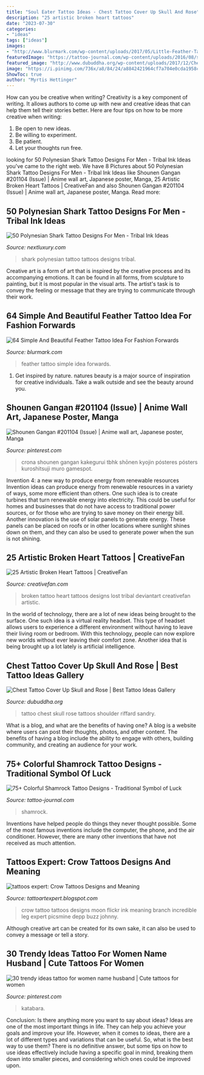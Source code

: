 ```yaml
---
title: "Soul Eater Tattoo Ideas - Chest Tattoo Cover Up Skull And Rose"
description: "25 artistic broken heart tattoos"
date: "2023-07-30"
categories:
- "ideas"
tags: ["ideas"]
images:
- "http://www.blurmark.com/wp-content/uploads/2017/05/Little-Feather-Tattoo.jpg"
featuredImage: "https://tattoo-journal.com/wp-content/uploads/2016/08/shamrock-tattoo35-768x768.jpg"
featured_image: "http://www.dubuddha.org/wp-content/uploads/2017/12/Chest-Tattoo-Coevr-Up-Skull-and-Rose-by-Sandry-Riffard-728x545.jpg"
image: "https://i.pinimg.com/736x/a8/84/24/a8842421964cf7a704e0cda1958c00b9--soul-eater-comic-book.jpg"
ShowToc: true
author: "Myrtis Hettinger"
---
```



How can you be creative when writing?
Creativity is a key component of writing. It allows authors to come up with new and creative ideas that can help them tell their stories better. Here are four tips on how to be more creative when writing:
1. Be open to new ideas.
2. Be willing to experiment.
3. Be patient.
4. Let your thoughts run free.

	

		
looking for 50 Polynesian Shark Tattoo Designs For Men - Tribal Ink Ideas you've came to the right web. We have 8 Pictures about 50 Polynesian Shark Tattoo Designs For Men - Tribal Ink Ideas like Shounen Gangan #201104 (Issue) | Anime wall art, Japanese poster, Manga, 25 Artistic Broken Heart Tattoos | CreativeFan and also Shounen Gangan #201104 (Issue) | Anime wall art, Japanese poster, Manga. Read more:
		
    
## 50 Polynesian Shark Tattoo Designs For Men - Tribal Ink Ideas

<img loading=lazy src="http://nextluxury.com/wp-content/uploads/guys-polynesian-shark-tattoos.jpg" onerror="this.onerror=null;this.src='https://tse2.mm.bing.net/th?id=OIP.qUuEPvSlWuEOGlJ8Jq1tWAAAAA&amp;pid=15.1';" alt="50 Polynesian Shark Tattoo Designs For Men - Tribal Ink Ideas">

_Source: nextluxury.com_

>shark polynesian tattoo tattoos designs tribal. 

	

Creative art is a form of art that is inspired by the creative process and its accompanying emotions. It can be found in all forms, from sculpture to painting, but it is most popular in the visual arts. The artist's task is to convey the feeling or message that they are trying to communicate through their work.

    
## 64 Simple And Beautiful Feather Tattoo Idea For Fashion Forwards

<img loading=lazy src="http://www.blurmark.com/wp-content/uploads/2017/05/Little-Feather-Tattoo.jpg" onerror="this.onerror=null;this.src='https://tse3.mm.bing.net/th?id=OIP.Xrkc_T9Vx4J4VwN-p3hJsAHaHa&amp;pid=15.1';" alt="64 Simple And Beautiful Feather Tattoo Idea For Fashion Forwards">

_Source: blurmark.com_

>feather tattoo simple idea forwards. 

	

1. Get inspired by nature. natures beauty is a major source of inspiration for creative individuals. Take a walk outside and see the beauty around you.

    
## Shounen Gangan #201104 (Issue) | Anime Wall Art, Japanese Poster, Manga

<img loading=lazy src="https://i.pinimg.com/736x/a8/84/24/a8842421964cf7a704e0cda1958c00b9--soul-eater-comic-book.jpg" onerror="this.onerror=null;this.src='https://tse2.mm.bing.net/th?id=OIP.jbs3nBFhEdkiR1IUZQdojQHaKn&amp;pid=15.1';" alt="Shounen Gangan #201104 (Issue) | Anime wall art, Japanese poster, Manga">

_Source: pinterest.com_

>crona shounen gangan kakegurui tbhk shōnen kyojin pósteres pósters kuroshitsuji muro gamespot. 

	

Invention 4: a new way to produce energy from renewable resources
Invention ideas can produce energy from renewable resources in a variety of ways, some more efficient than others. One such idea is to create turbines that turn renewable energy into electricity. This could be useful for homes and businesses that do not have access to traditional power sources, or for those who are trying to save money on their energy bill. Another innovation is the use of solar panels to generate energy. These panels can be placed on roofs or in other locations where sunlight shines down on them, and they can also be used to generate power when the sun is not shining.

    
## 25 Artistic Broken Heart Tattoos | CreativeFan

<img loading=lazy src="http://www.creativefan.com/wp-content/uploads/2012/10/broken-heart-1.jpg" onerror="this.onerror=null;this.src='https://tse1.mm.bing.net/th?id=OIP.kvBcGWcvN9wEMSsZySvtFAHaFj&amp;pid=15.1';" alt="25 Artistic Broken Heart Tattoos | CreativeFan">

_Source: creativefan.com_

>broken tattoo heart tattoos designs lost tribal deviantart creativefan artistic. 

	

In the world of technology, there are a lot of new ideas being brought to the surface. One such idea is a virtual reality headset. This type of headset allows users to experience a different environment without having to leave their living room or bedroom. With this technology, people can now explore new worlds without ever leaving their comfort zone. Another idea that is being brought up a lot lately is artificial intelligence.

    
## Chest Tattoo Cover Up Skull And Rose | Best Tattoo Ideas Gallery

<img loading=lazy src="http://www.dubuddha.org/wp-content/uploads/2017/12/Chest-Tattoo-Coevr-Up-Skull-and-Rose-by-Sandry-Riffard-728x545.jpg" onerror="this.onerror=null;this.src='https://tse4.mm.bing.net/th?id=OIP.04WW1VIrJ7uKg6oN8Q8ENgHaFi&amp;pid=15.1';" alt="Chest Tattoo Cover Up Skull and Rose | Best Tattoo Ideas Gallery">

_Source: dubuddha.org_

>tattoo chest skull rose tattoos shoulder riffard sandry. 

	

What is a blog, and what are the benefits of having one?
A blog is a website where users can post their thoughts, photos, and other content. The benefits of having a blog include the ability to engage with others, building community, and creating an audience for your work.

    
## 75+ Colorful Shamrock Tattoo Designs - Traditional Symbol Of Luck

<img loading=lazy src="https://tattoo-journal.com/wp-content/uploads/2016/08/shamrock-tattoo35-768x768.jpg" onerror="this.onerror=null;this.src='https://tse2.mm.bing.net/th?id=OIP.ZyM4xpGYq08ub_xyuHW1mwHaHa&amp;pid=15.1';" alt="75+ Colorful Shamrock Tattoo Designs - Traditional Symbol of Luck">

_Source: tattoo-journal.com_

>shamrock. 

	

Inventions have helped people do things they never thought possible. Some of the most famous inventions include the computer, the phone, and the air conditioner. However, there are many other inventions that have not received as much attention.

    
## Tattoos Expert: Crow Tattoos Designs And Meaning

<img loading=lazy src="http://4.bp.blogspot.com/-q-kSwJqNUw4/TZ85fZ2_ugI/AAAAAAAAAoU/lBs7RxZjIhE/s1600/crow-tattoo-15.jpg" onerror="this.onerror=null;this.src='https://tse1.mm.bing.net/th?id=OIP.VoMeAlgOTudGhiMTPTOLBwHaJ4&amp;pid=15.1';" alt="tattoos expert: Crow Tattoos Designs and Meaning">

_Source: tattoartexpert.blogspot.com_

>crow tattoo tattoos designs moon flickr ink meaning branch incredible leg expert picsmine depp buzz johnny. 

	

Although creative art can be created for its own sake, it can also be used to convey a message or tell a story.

    
## 30 Trendy Ideas Tattoo For Women Name Husband | Cute Tattoos For Women

<img loading=lazy src="https://i.pinimg.com/736x/1d/89/dc/1d89dc01f0bc15f59d919f07dd650c88.jpg" onerror="this.onerror=null;this.src='https://tse1.mm.bing.net/th?id=OIP.Dx-IWDEq1Nkj0cxTnX6dpQAAAA&amp;pid=15.1';" alt="30 trendy ideas tattoo for women name husband | Cute tattoos for women">

_Source: pinterest.com_

>katabara. 

	

Conclusion: Is there anything more you want to say about ideas?
Ideas are one of the most important things in life. They can help you achieve your goals and improve your life. However, when it comes to ideas, there are a lot of different types and variations that can be useful. So, what is the best way to use them? There is no definitive answer, but some tips on how to use ideas effectively include having a specific goal in mind, breaking them down into smaller pieces, and considering which ones could be improved upon.

